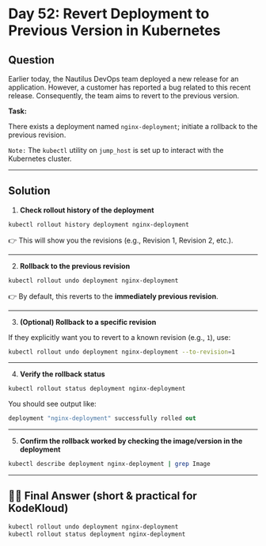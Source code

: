 # Day 52: Revert Deployment to Previous Version in Kubernetes

## Question

Earlier today, the Nautilus DevOps team deployed a new release for an application. However, a customer has reported a bug related to this recent release. Consequently, the team aims to revert to the previous version.

**Task:**

There exists a deployment named `nginx-deployment`; initiate a rollback to the previous revision.

`Note:` The `kubectl` utility on `jump_host` is set up to interact with the Kubernetes cluster.

---

## Solution

1. **Check rollout history of the deployment**

```bash
kubectl rollout history deployment nginx-deployment
```
👉 This will show you the revisions (e.g., Revision 1, Revision 2, etc.).

---

2. **Rollback to the previous revision**

```bash
kubectl rollout undo deployment nginx-deployment
```
👉 By default, this reverts to the **immediately previous revision**.

---

3. **(Optional) Rollback to a specific revision**

If they explicitly want you to revert to a known revision (e.g., `1`), use:

```bash
kubectl rollout undo deployment nginx-deployment --to-revision=1
```
---

4. **Verify the rollback status**

```bash
kubectl rollout status deployment nginx-deployment
```
You should see output like:

```csharp
deployment "nginx-deployment" successfully rolled out
```
---

5. **Confirm the rollback worked by checking the image/version in the deployment**

```bash
kubectl describe deployment nginx-deployment | grep Image
```
---

## 🔎✅ Final Answer (short & practical for KodeKloud)

```bash
kubectl rollout undo deployment nginx-deployment
kubectl rollout status deployment nginx-deployment
```